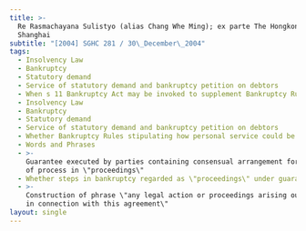 ```yaml
---
title: >-
  Re Rasmachayana Sulistyo (alias Chang Whe Ming); ex parte The Hongkong and
  Shanghai
subtitle: "[2004] SGHC 281 / 30\_December\_2004"
tags:
  - Insolvency Law
  - Bankruptcy
  - Statutory demand
  - Service of statutory demand and bankruptcy petition on debtors
  - When s 11 Bankruptcy Act may be invoked to supplement Bankruptcy Rules
  - Insolvency Law
  - Bankruptcy
  - Statutory demand
  - Service of statutory demand and bankruptcy petition on debtors
  - Whether Bankruptcy Rules stipulating how personal service could be effected
  - Words and Phrases
  - >-
    Guarantee executed by parties containing consensual arrangement for service
    of process in \"proceedings\"
  - Whether steps in bankruptcy regarded as \"proceedings\" under guarantee
  - >-
    Construction of phrase \"any legal action or proceedings arising out of or
    in connection with this agreement\"
layout: single
---
```



